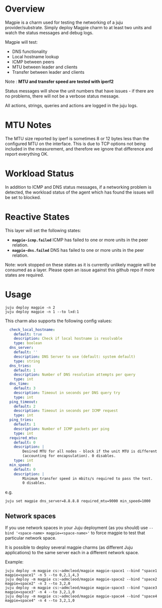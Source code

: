 # Overview

Magpie is a charm used for testing the networking of a juju provider/substrate.
Simply deploy Magpie charm to at least two units and watch the status messages and
debug logs.

Magpie will test:

- DNS functionality
- Local hostname lookup
- ICMP between peers
- MTU between leader and clients
- Transfer between leader and clients

Note : **MTU and transfer speed are tested with iperf2**

Status messages will show the unit numbers that have issues - if there are
no problems, there will not be a verbose status message.

All actions, strings, queries and actions are logged in the juju logs.

# MTU Notes

The MTU size reported by iperf is sometimes 8 or 12 bytes less than the configured
MTU on the interface. This is due to TCP options not being included in the measurement,
and therefore we ignore that difference and report everything OK.

# Workload Status

In addition to ICMP and DNS status messages, if a networking problem is
detected, the workload status of the agent which has found the issues
will be set to blocked.

# Reactive States

This layer will set the following states:

- **`magpie-icmp.failed`** ICMP has failed to one or more units in the peer relation.
- **`magpie-dns.failed`** DNS has failed to one or more units in the peer relation.

Note: work stopped on these states as it is currently unlikely magpie will be consumed
as a layer.
Please open an issue against this github repo if more states are required.

# Usage

``` code
juju deploy magpie -n 2
juju deploy magpie -n 1 --to lxd:1
```

This charm also supports the following config values:

```yaml
  check_local_hostname:
    default: true
    description: Check if local hostname is resolvable
    type: boolean
  dns_server:
    default: ''
    description: DNS Server to use (default: system default)
    type: string
  dns_tries:
    default: 1
    description: Number of DNS resolution attempts per query
    type: int
  dns_time:
    default: 3
    description: Timeout in seconds per DNS query try
    type: int
  ping_timeout:
    default: 2
    description: Timeout in seconds per ICMP request
    type: int
  ping_tries:
    default: 1
    description: Number of ICMP packets per ping
    type: int
  required_mtu:
    default: 0
    description: |
        Desired MTU for all nodes - block if the unit MTU is different
        (accounting for encapsulation). 0 disables.
    type: int
  min_speed:
    default: 0
    description: |
        Minimum transfer speed in mbits/s required to pass the test.
        0 disables.
```

e.g.

``` code
juju set magpie dns_server=8.8.8.8 required_mtu=9000 min_speed=1000
```

## Network spaces

If you use network spaces in your Juju deployment (as you should) use
`--bind '<space-name> magpie=<space-name>'` to force magpie to test that
particular network space.

It is possible to deploy several magpie charms
(as different Juju applications) to the same server each in a different
network space.

Example:

``` code
juju deploy -m magpie cs:~admcleod/magpie magpie-space1 --bind "space1 magpie=space1" -n 5 --to 0,2,1,4,3
juju deploy -m magpie cs:~admcleod/magpie magpie-space2 --bind "space2 magpie=space2" -n 3 --to 3,2,0
juju deploy -m magpie cs:~admcleod/magpie magpie-space3 --bind "space3 magpie=space3" -n 4 --to 3,2,1,0
juju deploy -m magpie cs:~admcleod/magpie magpie-space4 --bind "space4 magpie=space4" -n 4 --to 3,2,1,0
```
